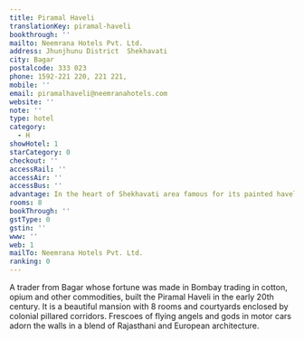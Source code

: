 ```yaml
---
title: Piramal Haveli
translationKey: piramal-haveli
bookthrough: ''
mailto: Neemrana Hotels Pvt. Ltd.
address: Jhunjhunu District  Shekhavati
city: Bagar
postalcode: 333 023
phone: 1592-221 220, 221 221,
mobile: ''
email: piramalhaveli@neemranahotels.com
website: ''
note: ''
type: hotel
category:
  - H
showHotel: 1
starCategory: 0
checkout: ''
accessRail: ''
accessAir: ''
accessBus: ''
advantage: In the heart of Shekhavati area famous for its painted havelis
rooms: 8
bookThrough: ''
gstType: 0
gstin: ''
www: ''
web: 1
mailTo: Neemrana Hotels Pvt. Ltd.
ranking: 0
---
```







A trader from Bagar whose fortune was made in Bombay trading in cotton, opium and other commodities, built the Piramal Haveli in the early 20th century. It is a beautiful mansion with 8 rooms and courtyards enclosed by colonial pillared corridors. Frescoes of flying angels and gods in motor cars adorn the walls in a blend of Rajasthani and European architecture.